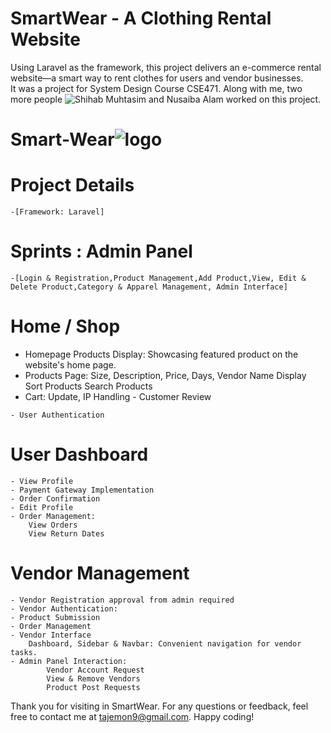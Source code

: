 # SmartWear - A Clothing Rental Website

Using Laravel as the framework, this project delivers an e-commerce rental website—a smart way to rent clothes for users and vendor businesses.  
It was a project for System Design Course CSE471. Along with me, two more people ![Shihab Muhtasim and Nusaiba Alam](https://img.shields.io/badge/Shihab%20Muhtasim%20and%20Nusaiba%20Alam-blue) worked on this project.



# Smart-Wear![logo](https://github.com/SartajPrattoy/Smart-Wear/assets/68439215/45a410b2-2225-4c0c-910e-71d3040bcfdc)

# Project Details

    -[Framework: Laravel]
  


# Sprints : Admin Panel

    -[Login & Registration,Product Management,Add Product,View, Edit & Delete Product,Category & Apparel Management, Admin Interface]
# Home / Shop
   - Homepage Products Display: Showcasing featured product on the website's home page.
   - Products Page:
        Size, Description, Price, Days, Vendor Name Display
        Sort Products
        Search Products
   - Cart:
        Update,
        IP Handling 
    - Customer Review
      
    - User Authentication
        

# User Dashboard

    - View Profile
    - Payment Gateway Implementation
    - Order Confirmation
    - Edit Profile
    - Order Management:
        View Orders
        View Return Dates

# Vendor Management

    - Vendor Registration approval from admin required
    - Vendor Authentication:
    - Product Submission
    - Order Management
    - Vendor Interface
        Dashboard, Sidebar & Navbar: Convenient navigation for vendor tasks.
    - Admin Panel Interaction:
            Vendor Account Request
            View & Remove Vendors
            Product Post Requests

Thank you for visiting in SmartWear. For any questions or feedback, feel free to contact me at tajemon9@gmail.com. Happy coding!


